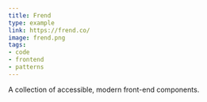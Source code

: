 ```yaml
---
title: Frend
type: example
link: https://frend.co/
image: frend.png
tags:
- code
- frontend
- patterns
---
```


A collection of accessible, modern front-end components.
